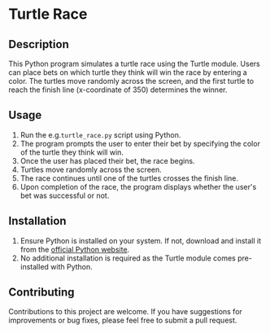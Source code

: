 # Turtle Race

## Description
This Python program simulates a turtle race using the Turtle module. Users can place bets on which turtle they think will win the race by entering a color. The turtles move randomly across the screen, and the first turtle to reach the finish line (x-coordinate of 350) determines the winner.

## Usage
1. Run the e.g.`turtle_race.py` script using Python.
2. The program prompts the user to enter their bet by specifying the color of the turtle they think will win.
3. Once the user has placed their bet, the race begins.
4. Turtles move randomly across the screen.
5. The race continues until one of the turtles crosses the finish line.
6. Upon completion of the race, the program displays whether the user's bet was successful or not.

## Installation
1. Ensure Python is installed on your system. If not, download and install it from the [official Python website](https://www.python.org/).
2. No additional installation is required as the Turtle module comes pre-installed with Python.

## Contributing
Contributions to this project are welcome. If you have suggestions for improvements or bug fixes, please feel free to submit a pull request.
